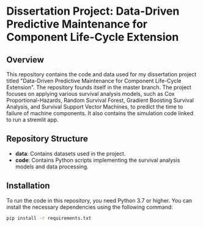 # Dissertation Project: Data-Driven Predictive Maintenance for Component Life-Cycle Extension

## Overview
This repository contains the code and data used for my dissertation project titled "Data-Driven Predictive Maintenance for Component Life-Cycle Extension". The repository founds itself in the master branch. The project focuses on applying various survival analysis models, such as Cox Proportional-Hazards, Random Survival Forest, Gradient Boosting Survival Analysis, and Survival Support Vector Machines, to predict the time to failure of machine components. It also contains the simulation code linked to run a stremlit app.

## Repository Structure
- **data**: Contains datasets used in the project.
- **code**: Contains Python scripts implementing the survival analysis models and data processing.

## Installation
To run the code in this repository, you need Python 3.7 or higher. You can install the necessary dependencies using the following command:

```bash
pip install -r requirements.txt
